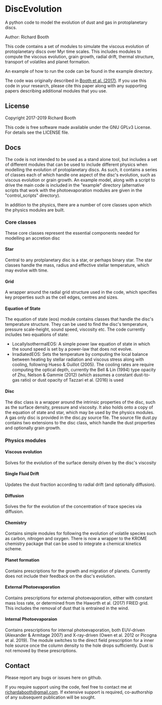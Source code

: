 # DiscEvolution
A python code to model the evolution of dust and gas in protoplanetary discs.

Author: Richard Booth

This code contains a set of modules to simulate the viscous evolution of protoplanetary discs over Myr
time scales. This includes modules to compute the viscous evolution, grain growth, radial drift,
thermal structure, transport of volatiles and planet formation. 

An example of how to run the code can be found in the example directory.

The code was originally described in [Booth et al. (2017)](https://arxiv.org/abs/1705.03305). If you
use this code in your research, please cite this paper along with any supporting papers describing
additional modules that you use. 


## License
Copyright 2017-2019 Richard Booth

This code is free software made available under the GNU GPLv3 License. For details see the LICENSE
file.


## Docs

The code is not intended to be used as a stand alone tool, but includes a set of different modules 
that can be used to include different physics when modelling the evolution of protoplanetary discs.
As such, it contains a series of classes each of which handle one aspect of the disc's evolution, 
such as viscous evolution or grain growth. An example model, along with a script to drive the main
code is included in the "example" directory (alternative scripts that work with the photoevaporation modules are given in the "control_scripts" directory).

In addition to the physics, there are a number of core classes upon which the physics modules are built.

### Core classes
These core classes represent the essential components needed for modelling an accretion disc

#### Star
Central to any protplanetary disc is a star, or perhaps binary star. The star classes handle the mass, radius and effective stellar temperature, which may evolve with time.

#### Grid
A wrapper around the radial grid structure used in the code, which specifies key properties such as the cell edges, centres and sizes.

#### Equation of State
The equation of state (eos) module contains classes that handle the disc's temperature structure. They can be used to find the disc's temperature, pressure scale-height, sound speed, viscosity etc. The code currently includes two equations of state:

- LocallyIsothermalEOS: A simple power law equation of state in which the sound speed is set by a power-law that does not evolve.
- IrradiatedEOS: Sets the temperature by computing the local balance between heating by stellar radiation and viscous stress along with cooling, following Hueso & Guillot (2005). The cooling rates are require computing the optical depth, currently the Bell & Lin (1994) type opacity of Zhu, Nelson & Gammie (2012) (which assumes a constant dust-to-gas ratio) or dust opacity of Tazzari et al. (2016) is used 

#### Disc
The disc class is a wrapper around the intrinsic properties of the disc, such as the surface density, pressure and viscosity. It also holds onto a copy of the equation of state and star, which may be used by the physics modules. A gas only disc is provided in the disc.py source file. The source file dust.py contains two extensions to the disc class, which handle the dust properties and optionally grain growth.

### Physics modules

#### Viscous evolution
Solves for the evolution of the surface density driven by the disc's viscosity

#### Single Fluid Drift
Updates the dust fraction according to radial drift (and optionally diffusion).

#### Diffusion
Solves the for the evolution of the concentration of trace species via diffusion.

#### Chemistry
Contains simple modules for following the evolution of volatile species such as carbon, nitrogen and oxygen. There is now a wrapper to the KROME chemistry package that can be used to integrate a chemical kinetics scheme.

#### Planet formation
Contains prescriptions for the growth and migration of planets. Currently does not include their feedback on the disc's evolution.

#### External Photoevaporation
Contains prescriptions for external photoevaporation, either with constant mass loss rate, or determined from the Haworth et al. (2017) FRIED grid. This includes the removal of dust that is entrained in the wind.

#### Internal Photoevaporaion
Contains prescriptions for internal photoevaporation, both EUV-driven (Alexander & Armitage 2007) and X-ray-driven (Owen et al. 2012 or Picogna et al. 2019). The module switches to the direct field prescription for a inner hole source once the column density to the hole drops sufficiently. Dust is not removed by these prescriptions.

## Contact
Please report any bugs or issues here on github. 

If you require support using the code, feel free to contact me at richardabooth@gmail.com. If extensive support is required, co-authorship of any subsequent publication will be sought. 

